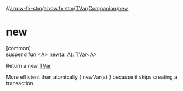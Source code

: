 //[arrow-fx-stm](../../../../index.md)/[arrow.fx.stm](../../index.md)/[TVar](../index.md)/[Companion](index.md)/[new](new.md)

# new

[common]\
suspend fun &lt;[A](new.md)&gt; [new](new.md)(a: [A](new.md)): [TVar](../index.md)&lt;[A](new.md)&gt;

Return a new [TVar](../index.md)

More efficient than atomically { newVar(a) } because it skips creating a transaction.
